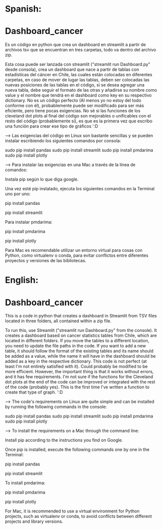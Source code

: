 # Spanish:

# Dashboard_cancer
Es un código en python que crea un dashboard en streamlit a partir de archivos tsv que se encuentran en tres carpetas, todo va dentro del archivo zip.

Esta cosa puede ser lanzada con streamlit ("streamlit run Dashboard.py" desde consola), crea un dashboard que nace a partir de tablas con estadísticas del cáncer en Chile, las cuales están colocadas en diferentes carpetas, en caso de mover de lugar las tablas, deben ser colocadas las nuevas posiciones de las tablas en el código, si se desea agregar una nueva tabla, debe seguir el formato de las otras y añadirse su nombre como value y el nombre que tendrá en el dashboard como key en su respectivo dictionary. No es un código perfecto (Al menos yo no estoy del todo conforme con él), probablemente puede ser modificado para ser más eficiente, pero tiene pocas exigencias. No sé si las funciones de los cleveland dot plots al final del código son mejorables o unificables con el resto del código (probablemente sí), es que es la primera vez que escribo una función para crear ese tipo de gráficos ':D

--> Las exigencias del código en Linux son bastante sencillas y se pueden instalar escribiendo los siguientes comandos por consola:

sudo pip install pandas
sudo pip install streamlit
sudo pip install pmdarima
sudo pip install plotly


--> Para instalar las exigencias en una Mac a través de la línea de comandos:

Instala pip según lo que diga google.

Una vez esté pip instalado, ejecuta los siguientes comandos en la Terminal uno por uno:

   pip install pandas

   pip install streamlit

   Para instalar pmdarima:

   pip install pmdarima

   pip install plotly

Para Mac es recomendable utilizar un entorno virtual para cosas con Python, como virtualenv o conda, para evitar conflictos entre diferentes proyectos y versiones de las bibliotecas.


# English:

# Dashboard_cancer

This is a code in python that creates a dashboard in Streamlit from TSV files located in three folders, all contained within a zip file.

To run this, use Streamlit ("streamlit run Dashboard.py" from the console). It creates a dashboard based on cancer statistics tables from Chile, which are located in different folders. If you move the tables to a different location, you need to update the file paths in the code. If you want to add a new table, it should follow the format of the existing tables and its name should be added as a value, while the name it will have in the dashboard should be added as a key in the respective dictionary. This code is not perfect (at least I'm not entirely satisfied with it). Could probably be modified to be more efficient. However, the important thing is that it works without errors, and it has few requirements. I'm not sure if the functions for the Cleveland dot plots at the end of the code can be improved or integrated with the rest of the code (probably yes). This is the first time I've written a function to create that type of graph. ':D

--> The code's requirements on Linux are quite simple and can be installed by running the following commands in the console:

sudo pip install pandas
sudo pip install streamlit
sudo pip install pmdarima
sudo pip install plotly


--> To install the requirements on a Mac through the command line:

Install pip according to the instructions you find on Google.

Once pip is installed, execute the following commands one by one in the Terminal:

   pip install pandas

   pip install streamlit

   To install pmdarima:

   pip install pmdarima

   pip install plotly

For Mac, it is recommended to use a virtual environment for Python projects, such as virtualenv or conda, to avoid conflicts between different projects and library versions.
